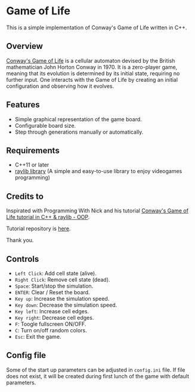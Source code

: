 # Game of Life

This is a simple implementation of Conway's Game of Life written in C++.

## Overview

[Conway's Game of Life](https://en.wikipedia.org/wiki/Conway%27s_Game_of_Life) is a cellular automaton devised by the British mathematician John Horton Conway in 1970. It is a zero-player game, meaning that its evolution is determined by its initial state, requiring no further input. One interacts with the Game of Life by creating an initial configuration and observing how it evolves.

## Features

- Simple graphical representation of the game board.
- Configurable board size.
- Step through generations manually or automatically.

## Requirements

- C++11 or later
- [raylib library](https://www.raylib.com/) (A simple and easy-to-use library to enjoy videogames programming)

## Credits to

Inspirated with Programming With Nick and his tutorial [Conway's Game of Life tutorial in C++ & raylib - OOP](https://youtu.be/daFYGrXq0aw?si=TnnAfXES8tl2I8s9). 

Tutorial repository is [here](https://github.com/educ8s/CPP-Game-Of-Life-with-raylib).

Thank you.

## Controls

- `Left Click`: Add cell state (alive).
- `Right Click`: Remove cell state (dead).
- `Space`: Start/stop the simulation.
- `ENTER`: Clear / Reset the board.
- `Key up`: Increase the simulation speed.
- `Key down`: Decrease the simulation speed.
- `Key left`: Increase cell edges.
- `Key right`: Decrease cell edges.
- `F`: Toogle fullscreen ON/OFF.
- `C`: Turn on/off random colors.
- `Esc`: Exit the game.

## Config file

Some of the start up parameters can be adjusted in `config.ini` file. If file does not exist, it will be created during first lunch of the game with default parameters.
